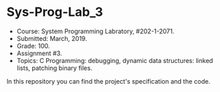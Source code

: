 # Sys-Prog-Lab_3

* Course:  System Programming Labratory, #202-1-2071.
* Submitted: March, 2019.
* Grade: 100.
* Assignment #3.
* Topics: C Programming: debugging, dynamic data structures: linked lists, patching binary files.

In this repository you can find the project's specification and the code.
